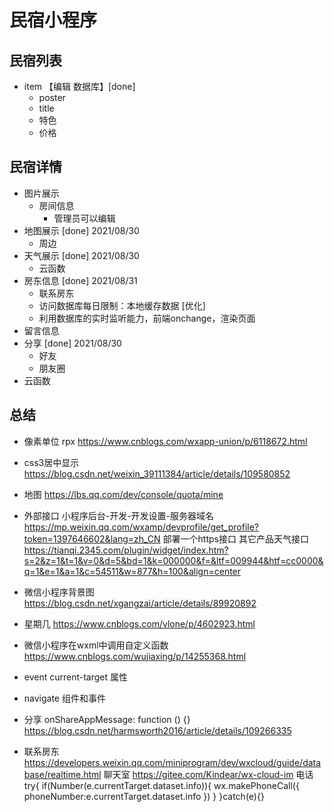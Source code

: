 # 民宿小程序

## 民宿列表
+ item 【编辑 数据库】[done]
  + poster
  + title
  + 特色
  + 价格
## 民宿详情
+ 图片展示
  + 房间信息 
    + 管理员可以编辑
+ 地图展示 [done] 2021/08/30
  + 周边
+ 天气展示 [done] 2021/08/30
  + 云函数
+ 房东信息 [done] 2021/08/31
  + 联系房东
  + 访问数据库每日限制：本地缓存数据 [优化]
  + 利用数据库的实时监听能力，前端onchange，渲染页面
+ 留言信息
+ 分享 [done] 2021/08/30
  + 好友
  + 朋友圈
+ 云函数



## 总结
+ 像素单位 rpx
https://www.cnblogs.com/wxapp-union/p/6118672.html
+ css3居中显示 
https://blog.csdn.net/weixin_39111384/article/details/109580852
+ 地图
https://lbs.qq.com/dev/console/quota/mine
+ 外部接口
小程序后台-开发-开发设置-服务器域名
https://mp.weixin.qq.com/wxamp/devprofile/get_profile?token=1397646602&lang=zh_CN
部署一个https接口
其它产品天气接口
https://tianqi.2345.com/plugin/widget/index.htm?s=2&z=1&t=1&v=0&d=5&bd=1&k=000000&f=&ltf=009944&htf=cc0000&q=1&e=1&a=1&c=54511&w=877&h=100&align=center

+ 微信小程序背景图
https://blog.csdn.net/xgangzai/article/details/89920892

+ 星期几
https://www.cnblogs.com/vlone/p/4602923.html

+ 微信小程序在wxml中调用自定义函数
https://www.cnblogs.com/wujiaxing/p/14255368.html

+ event current-target 属性

+ navigate 组件和事件

+ 分享
onShareAppMessage: function () {}
https://blog.csdn.net/harmsworth2016/article/details/109266335

+ 联系房东
https://developers.weixin.qq.com/miniprogram/dev/wxcloud/guide/database/realtime.html
聊天室
https://gitee.com/Kindear/wx-cloud-im
电话
try{
  if(Number(e.currentTarget.dataset.info)){
    wx.makePhoneCall({
      phoneNumber:e.currentTarget.dataset.info
    })
  }
}catch(e){}